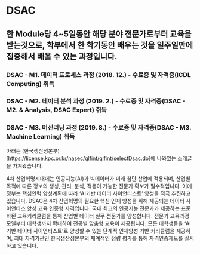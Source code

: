 # DSAC

## 한 Module당 4~5일동안 해당 분야 전문가로부터 교육을 받는것으로, 학부에서 한 학기동안 배우는 것을 일주일만에 집중해서 배울 수 있는 과정입니다.

### DSAC - M1. 데이터 프로세스 과정 (2018. 12.) - 수료증 및 자격증(ICDL Computing) 취득
### DSAC - M2. 데이터 분석 과정 (2019. 2.) - 수료증 및 자격증(DSAC - M2. & Analysis, DSAC Expert) 취득
### DSAC - M3. 머신러닝 과정 (2019. 8.) - 수료증 및 자격증(DSAC - M3. Machine Learning) 취득

아래는 (한국생산성본부)[https://license.kpc.or.kr/nasec/qlfint/qlfint/selectDsac.do]에 나와있는 소개글을 가져왔습니다.

4차 산업혁명시대에는 인공지능(AI)과 빅데이터가 미래 첨단 산업에 적용되며, 산업별 목적에 따른 정보의 생성, 관리, 분석, 적용이 가능한 전문가 확보가 필수적입니다. 이에 정부는 핵심인력 양성계획에 따라 ‘AI기반 데이터 사이언티스트’ 양성을 적극 추진하고 있습니다. DSAC은 4차 산업혁명의 필요한 핵심 인재 양성을 위해 제공되는 데이터 사이언티스 양성 교육 인증형 자격입니다. 국내 최고의 인공지능 전문가가 제공하는 표준화된 교육커리큘럼을 통해 산업별 데이터 실무 전문가를 양성합니다. 전문가 교육과정 모델부터 대학생까지 확대하여 전공별 맞춤형 교육이 제공됩니다. 모든 대학생들을 ‘AI 기반 데이터 사이언티스트’로 양성할 수 있는 단계적 인재양성 기반 커리큘럼을 제공하며, 최대 자격기관인 한국생산성본부의 체계적인 정량 평가를 통해 자격인증제도를 실시하고 있습니다. 
